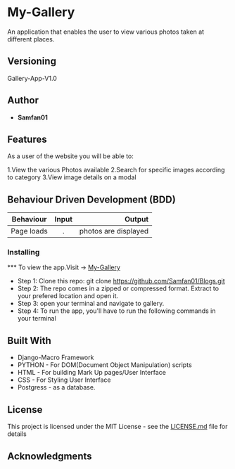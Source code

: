 # My-Gallery


  An application that enables the user to view various photos taken at different places.

## Versioning

 Gallery-App-V1.0

## Author

* **Samfan01**

## Features


As a user of the website you will be able to:

1.View the various Photos available
2.Search for specific images according to category
3.View image details on a modal


## Behaviour Driven Development (BDD)
|Behaviour 	           |    Input 	                 |       Output          |
|----------------------------------------------|:-----------------------------------:|-----------------------------:|       
|Page loads	                           |   .                           |       photos are displayed  |                        |


### Installing

*** To view the app.Visit -> [My-Gallery]()
* Step 1:
Clone this repo: git clone https://github.com/Samfan01/Blogs.git
* Step 2:
The repo comes in a zipped or compressed format. Extract to your prefered location and open it.
* Step 3:
open your terminal and navigate to gallery.
* Step 4:
To run the app, you'll have to run the following commands in your terminal
    
    
## Built With
* Django-Macro Framework
* PYTHON - For DOM(Document Object Manipulation) scripts
* HTML - For building Mark Up pages/User Interface
* CSS - For Styling User Interface
* Postgress - as a database.


## License

This project is licensed under the MIT License - see the [LICENSE.md](LICENSE.md) file for details

## Acknowledgments